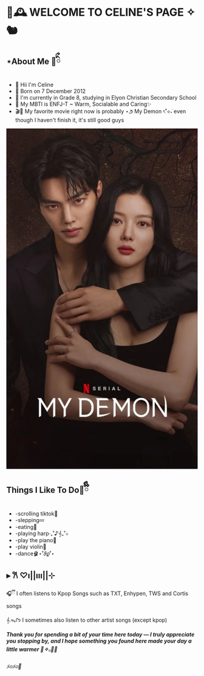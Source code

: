 <h1>🍂🕰️ WELCOME TO CELINE'S PAGE ✧🐿️ </h1>
<h2>⋆About Me 🧸ིྀ</h2>
     <!-- list -->
<ul> 
    <li>🐾  Hii I'm Celine </li>
     <li>📆  Born on 7 December 2012 </li>
     <li>🏫  I'm currently in Grade 8, studying in Elyon Christian Secondary School</li>
     <li> 🦌 My MBTI is ENFJ-T ~ Warm, Socialable and Caring✨</li>
     <li>🎬🍿 My favorite movie right now is probably ⋆౨ My Demon ৎ˚⟡˖࣪ even though I haven't finish it, it's still good guys</li>
</ul>

<img src="https://github.com/celine-aurelia/celine-aurelia/blob/ca9bb1036fa6da5195539016835be853345c6265/My%20Demon%20K-drama%20Official%20Poster.jpeg">

<h2>Things I Like To Do🤎ྀིྀི</h2>
<ul>
  <li>-scrolling tiktok📱</li>
  <li>-slepping💤</li> 
  <li>-eating🌯</li>
  <li>-playing harp‧₊˚♪𝄞₊˚⊹</li>
  <li>-play the piano🎹</li>
  <li>-play violin🎻</li>
  <li>-dance🩰⋆˚𝜗𝜚˚⋆</li>
</ul>

 <h2>▸ 𐙚 ♡ı||ııı||⊹</h2>
 🎧ྀི I often listens to Kpop Songs such as TXT, Enhypen, TWS and Cortis songs 
 
 𝄞⨾ᯓᡣ𐭩 I sometimes also listen to other artist songs (except kpop) 

<h5>Thank you for spending a bit of your time here today — I truly appreciate you stopping by, and I hope something you found here made your day a little warmer 🧸✧𓂂🥐🍪</h5>

<h6>ﾒ૦ﾒ૦💋</h6>
